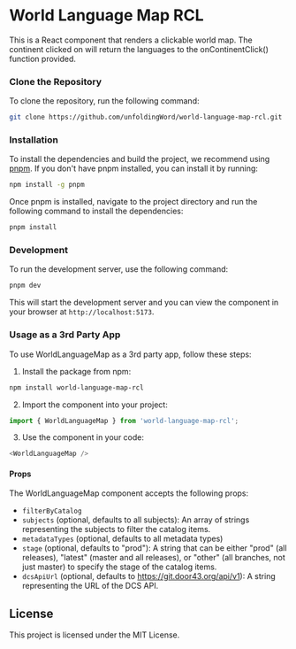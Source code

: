 # World Language Map RCL

This is a React component that renders a clickable world map. The continent clicked on will return the languages to the onContinentClick() function provided. 

### Clone the Repository

To clone the repository, run the following command:

```bash
git clone https://github.com/unfoldingWord/world-language-map-rcl.git
```

### Installation

To install the dependencies and build the project, we recommend using [pnpm](https://pnpm.io/). If you don't have pnpm installed, you can install it by running:

```bash
npm install -g pnpm
```

Once pnpm is installed, navigate to the project directory and run the following command to install the dependencies:

```bash
pnpm install
```

### Development

To run the development server, use the following command:

```bash
pnpm dev
```

This will start the development server and you can view the component in your browser at `http://localhost:5173`.

### Usage as a 3rd Party App

To use WorldLanguageMap as a 3rd party app, follow these steps:

1. Install the package from npm:

```bash
npm install world-language-map-rcl
```

2. Import the component into your project:

```javascript
import { WorldLanguageMap } from 'world-language-map-rcl';
```

3. Use the component in your code:

```javascript
<WorldLanguageMap />
```

#### Props

The WorldLanguageMap component accepts the following props:

- `filterByCatalog` 
- `subjects` (optional, defaults to all subjects): An array of strings representing the subjects to filter the catalog items.
- `metadataTypes` (optional, defaults to all metadata types)
- `stage` (optional, defaults to "prod"): A string that can be either "prod" (all releases), "latest" (master and all releases), or "other" (all branches, not just master) to specify the stage of the catalog items.
- `dcsApiUrl` (optional, defaults to https://git.door43.org/api/v1): A string representing the URL of the DCS API.

## License

This project is licensed under the MIT License.
